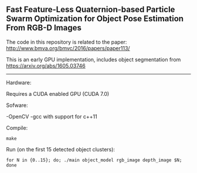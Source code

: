 ## Fast Feature-Less Quaternion-based Particle Swarm Optimization for Object Pose Estimation From RGB-D Images


The code in this repository is related to the paper:
http://www.bmva.org/bmvc/2016/papers/paper113/

This is an early GPU implementation, includes object segmentation from https://arxiv.org/abs/1605.03746

- - - -
Hardware:

Requires a CUDA enabled GPU (CUDA 7.0)

Sofware:

-OpenCV
-gcc with support for c++11

Compile:

`make`

Run (on the first 15 detected object clusters):

`for N in {0..15};
do;
./main object_model rgb_image depth_image $N;
done`
